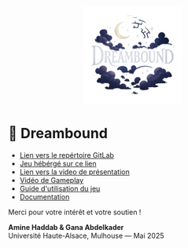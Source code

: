 <!-- LOGO PLACEHOLDER -->
<p align="center">
  <img src="public/images/logo.png" alt="Dreambound Logo" width="200"/>
</p>

# 🌌 Dreambound
- [Lien vers le repértoire GitLab](https://gitlab.com/aminehaddab/dreamland)
- [Jeu hébérgé sur ce lien](https://dreamland-6e20f.web.app) 
- [Lien vers la video de présentation](https://youtu.be/2kYtVNKXFIg)
- [Vidéo de Gameplay](https://youtu.be/fMFAdqLfLlY)
- [Guide d'utilisation du jeu](./GuideUtilisation.md)
- [Documentation](./Documentation.md) 

Merci pour votre intérêt et votre soutien !  

**Amine Haddab & Gana Abdelkader**  
Université Haute-Alsace, Mulhouse — Mai 2025

